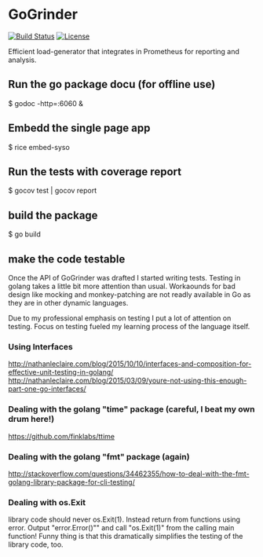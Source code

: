 # GoGrinder

[![Build Status](https://travis-ci.org/finklabs/GoGrinder.svg?branch=master)](https://travis-ci.org/finklabs/GoGrinder)
[![License](http://img.shields.io/badge/license-MIT-yellowgreen.svg)](MIT_LICENSE)

Efficient load-generator that integrates in Prometheus for reporting and analysis.


## Run the go package docu (for offline use)

$ godoc -http=:6060 &


## Embedd the single page app

$ rice embed-syso


## Run the tests with coverage report

$ gocov test | gocov report


## build the package

$ go build


## make the code testable
Once the API of GoGrinder was drafted I started writing tests. Testing in golang takes a little bit more attention than usual. Workaounds for bad design like mocking and monkey-patching are not readly available in Go as they are in other dynamic languages.

Due to my professional emphasis on testing I put a lot of attention on testing. Focus on testing fueled my learning process of the language itself.

### Using Interfaces
http://nathanleclaire.com/blog/2015/10/10/interfaces-and-composition-for-effective-unit-testing-in-golang/
http://nathanleclaire.com/blog/2015/03/09/youre-not-using-this-enough-part-one-go-interfaces/

### Dealing with the golang "time" package (careful, I beat my own drum here!)
https://github.com/finklabs/ttime

### Dealing with the golang "fmt" package (again)
http://stackoverflow.com/questions/34462355/how-to-deal-with-the-fmt-golang-library-package-for-cli-testing/

### Dealing with os.Exit
library code should never os.Exit(1). Instead return from functions using error. Output "error.Error()"" and call "os.Exit(1)" from the calling main function! Funny thing is that this dramatically simplifies the testing of the library code, too.
